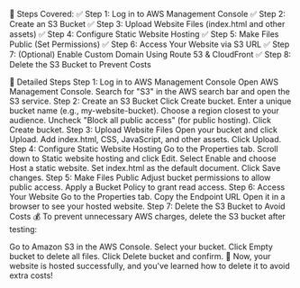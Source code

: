 📌 Steps Covered:
✅ Step 1: Log in to AWS Management Console
✅ Step 2: Create an S3 Bucket
✅ Step 3: Upload Website Files (index.html and other assets)
✅ Step 4: Configure Static Website Hosting
✅ Step 5: Make Files Public (Set Permissions)
✅ Step 6: Access Your Website via S3 URL
✅ Step 7: (Optional) Enable Custom Domain Using Route 53 & CloudFront
✅ Step 8: Delete the S3 Bucket to Prevent Costs

📝 Detailed Steps
Step 1: Log in to AWS Management Console
Open AWS Management Console.
Search for "S3" in the AWS search bar and open the S3 service.
Step 2: Create an S3 Bucket
Click Create bucket.
Enter a unique bucket name (e.g., my-website-bucket).
Choose a region closest to your audience.
Uncheck "Block all public access" (for public hosting).
Click Create bucket.
Step 3: Upload Website Files
Open your bucket and click Upload.
Add index.html, CSS, JavaScript, and other assets.
Click Upload.
Step 4: Configure Static Website Hosting
Go to the Properties tab.
Scroll down to Static website hosting and click Edit.
Select Enable and choose Host a static website.
Set index.html as the default document.
Click Save changes.
Step 5: Make Files Public
Adjust bucket permissions to allow public access.
Apply a Bucket Policy to grant read access.
Step 6: Access Your Website
Go to the Properties tab.
Copy the Endpoint URL 
Open it in a browser to see your hosted website.
Step 7: Delete the S3 Bucket to Avoid Costs
💰 To prevent unnecessary AWS charges, delete the S3 bucket after testing:

Go to Amazon S3 in the AWS Console.
Select your bucket.
Click Empty bucket to delete all files.
Click Delete bucket and confirm.
🚀 Now, your website is hosted successfully, and you've learned how to delete it to avoid extra costs!
